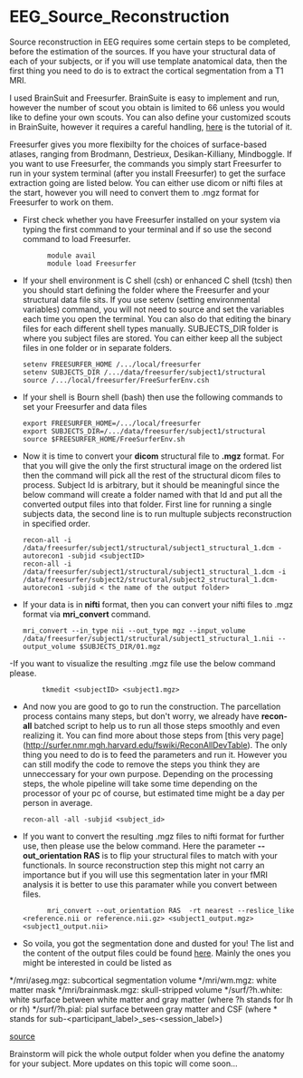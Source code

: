 # EEG_Source_Reconstruction


Source reconstruction in EEG requires some certain steps to be completed, before the estimation of the sources. If you have your structural data of each of your subjects, or if you will use template anatomical data, then the first thing you need to do is to extract the cortical segmentation from a T1 MRI.

I used BrainSuit and Freesurfer. BrainSuite is easy to implement and run, however the number of scout you obtain is limited to 66 unless you would like to define your own scouts. You can also define your customized scouts in BrainSuite, however it requires a careful handling, [here](http://brainsuite.org/video-tutorials/custom-atlas/) is the tutorial of it. 

Freesurfer gives you more flexibilty for the choices of surface-based atlases, ranging from Brodmann, Destrieux, Desikan-Killiany,  Mindboggle. If you want to use Freesurfer, the commands you simply start Freesurfer to run in your system terminal (after you install Freesurfer) to get the surface extraction going are listed below. You can either use dicom or nifti files at the start, however you will need to convert them to .mgz format for Freesurfer to work on them.

- First check whether you have Freesurfer installed on your system via typing the first command to your terminal and if so use the second command to load Freesurfer.

            module avail
            module load Freesurfer

- If your shell environment is C shell (csh) or enhanced C shell (tcsh) then you should start defining the folder where the Freesurfer and your structural data file sits. If you use setenv (setting environmental variables) command, you will not need to source and set the variables each time you open the terminal. You can also do that editing the binary files for each different shell types manually. SUBJECTS_DIR folder is where you subject files are stored. You can either keep all the subject files in one folder or in separate folders.

      setenv FREESURFER_HOME /.../local/freesurfer
      setenv SUBJECTS_DIR /.../data/freesurfer/subject1/structural
      source /.../local/freesurfer/FreeSurferEnv.csh


- If your shell is Bourn shell (bash) then use the following commands to set your Freesurfer and data files

      export FREESURFER_HOME=/.../local/freesurfer
      export SUBJECTS_DIR=/.../data/freesurfer/subject1/structural
      source $FREESURFER_HOME/FreeSurferEnv.sh

- Now it is time to convert your **dicom** structural file to **.mgz** format. For that you will give the only the first structural image on the ordered list then the command will pick all the rest of the structural dicom files to process. Subject Id is arbitrary, but it should be meaningful since the below command will create a folder named with that Id and put all the converted output files into that folder. First line for running a single subjects data, the second line is to run multuple subjects reconstruction in specified order.

      recon-all -i /data/freesurfer/subject1/structural/subject1_structural_1.dcm -autorecon1 -subjid <subjectID>
      recon-all -i /data/freesurfer/subject1/structural/subject1_structural_1.dcm -i /data/freesurfer/subject2/structural/subject2_structural_1.dcm-autorecon1 -subjid < the name of the output folder>


- If your data is in **nifti** format, then you can convert your nifti files to .mgz format via **mri_convert** command. 

      mri_convert --in_type nii --out_type mgz --input_volume /data/freesurfer/subject1/structural/subject1_structural_1.nii --      output_volume $SUBJECTS_DIR/01.mgz

-If you want to visualize the resulting .mgz file use the below command please. 

            tkmedit <subjectID> <subject1.mgz>

- And now you are good to go to run the construction. The parcellation process contains many steps, but don't worry, we already have **recon-all** batched script to help us to run all those steps smoothly and even realizing it. You can find more about those steps from [this very page] (http://surfer.nmr.mgh.harvard.edu/fswiki/ReconAllDevTable). The only thing you need to do is to feed the parameters and run it. However you can still modify the code to remove the steps you think they are unneccessary for your own purpose. Depending on the processing steps, the whole pipeline will take some time depending on the processor of your pc of course, but estimated time might be a day per person in average.

      recon-all -all -subjid <subject_id>
      
 - If you want to convert the resulting .mgz files to nifti format for further use, then please use the below command. Here the parameter **--out_orientation RAS** is to flip your structural files to match with your functionals. In source reconstruction step this might not carry an importance but if you will use this segmentation later in your fMRI analysis it is better to use this paramater while you convert between files. 
 
             mri_convert --out_orientation RAS  -rt nearest --reslice_like <reference.nii or reference.nii.gz> <subject1_output.mgz> <subject1_output.nii>



- So voila, you got the segmentation done and dusted for you! The list and the content of the output files could be found [here](https://surfer.nmr.mgh.harvard.edu/fswiki/ReconAllOutputFiles). Mainly the ones you might be interested in could be listed as 

*/mri/aseg.mgz: subcortical segmentation volume
*/mri/wm.mgz: white matter mask
*/mri/brainmask.mgz: skull-stripped volume
*/surf/?h.white: white surface between white matter and gray matter (where ?h stands for lh or rh)
*/surf/?h.pial: pial surface between gray matter and CSF (where * stands for sub-<participant_label>_ses-<session_label>) 

[source](http://www.clinica.run/doc/Pipelines/T1_FreeSurfer/)

Brainstorm will pick the whole output folder when you define the anatomy for your subject. More updates on this topic will come soon... 



